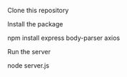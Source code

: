 Clone this repository 


Install the package 

npm install express body-parser axios

Run the server 

node server.js

